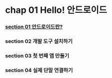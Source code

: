 # chap 01 Hello! 안드로이드

### [section 01 안드로이드란?](https://github.com/hyunmin0317/AndroidProgramming/blob/master/chap01/section1/chap01-1.md)
### section 02 개발 도구 설치하기
### section 03 첫 번째 앱 만들기

### section 04 실제 단말 연결하기
